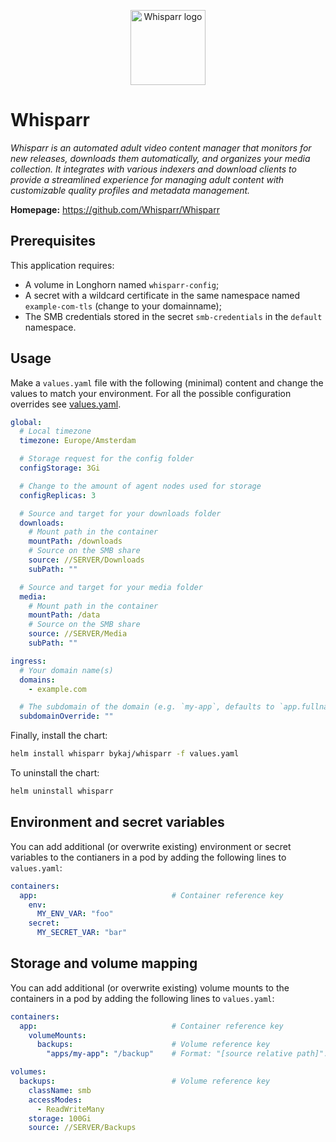 <p align="center">
    <img src="https://cdn.jsdelivr.net/gh/selfhst/icons/svg/whisparr.svg" height="120" alt="Whisparr logo">
</p>

# Whisparr
*Whisparr is an automated adult video content manager that monitors for new releases, downloads them automatically, and organizes your media collection. It integrates with various indexers and download clients to provide a streamlined experience for managing adult content with customizable quality profiles and metadata management.*

**Homepage:** <https://github.com/Whisparr/Whisparr>

## Prerequisites
This application requires:
- A volume in Longhorn named `whisparr-config`;
- A secret with a wildcard certificate in the same namespace named `example-com-tls` (change to your domainname);
- The SMB credentials stored in the secret `smb-credentials` in the `default` namespace.

## Usage
Make a `values.yaml` file with the following (minimal) content and change the values to match your environment. For all the possible configuration overrides see [values.yaml](https://github.com/ByKaj/helm/blob/main/charts/whisparr/values.yaml).
```yaml
global:
  # Local timezone
  timezone: Europe/Amsterdam

  # Storage request for the config folder
  configStorage: 3Gi

  # Change to the amount of agent nodes used for storage
  configReplicas: 3

  # Source and target for your downloads folder
  downloads:
    # Mount path in the container
    mountPath: /downloads
    # Source on the SMB share
    source: //SERVER/Downloads
    subPath: ""

  # Source and target for your media folder
  media:
    # Mount path in the container
    mountPath: /data
    # Source on the SMB share
    source: //SERVER/Media
    subPath: ""

ingress:
  # Your domain name(s)
  domains: 
    - example.com

  # The subdomain of the domain (e.g. `my-app`, defaults to `app.fullname`)
  subdomainOverride: ""
```

Finally, install the chart:
```bash
helm install whisparr bykaj/whisparr -f values.yaml
```
To uninstall the chart:
```bash
helm uninstall whisparr
```

## Environment and secret variables
You can add additional (or overwrite existing) environment or secret variables to the contianers in a pod by adding the following lines to `values.yaml`:
```yaml
containers:
  app:                              # Container reference key
    env:
      MY_ENV_VAR: "foo"
    secret:
      MY_SECRET_VAR: "bar"
```

## Storage and volume mapping
You can add additional (or overwrite existing) volume mounts to the containers in a pod by adding the following lines to `values.yaml`:
```yaml
containers:
  app:                              # Container reference key
    volumeMounts:
      backups:                      # Volume reference key
        "apps/my-app": "/backup"    # Format: "[source relative path]": "<container mount path>"

volumes:
  backups:                          # Volume reference key
    className: smb
    accessModes: 
      - ReadWriteMany
    storage: 100Gi
    source: //SERVER/Backups
```